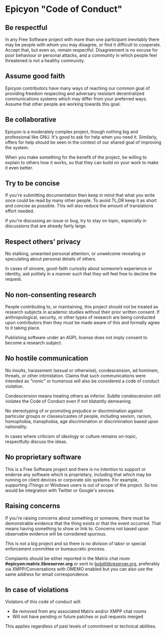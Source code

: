 # Epicyon "Code of Conduct"

## Be respectful

In any Free Software project with more than one participant inevitably there may be people with whom you may disagree, or find it difficult to cooperate. Accept that, but even so, remain respectful. Disagreement is no excuse for poor behaviour or personal attacks, and a community in which people feel threatened is not a healthy community.

## Assume good faith

Epicyon contributors have many ways of reaching our common goal of providing freedom respecting and adversary resistant decentralized communications systems which may differ from your preferred ways. Assume that other people are working towards this goal.

## Be collaborative

Epicyon is a moderately complex project, though nothing big and professional like GNU. It's good to ask for help when you need it. Similarly, offers for help should be seen in the context of our shared goal of improving the system.

When you make something for the benefit of the project, be willing to explain to others how it works, so that they can build on your work to make it even better.

## Try to be concise

If you're submitting documentation then keep in mind that what you write once could be read by many other people. To avoid TL;DR keep it as short and concise as possible. This will also reduce the amount of translations effort needed.

If you're discussing an issue or bug, try to stay on topic, especially in discussions that are already fairly large.

## Respect others’ privacy

No stalking, unwanted personal attention, or unwelcome revealing or speculating about personal details of others.

In cases of sincere, good-faith curiosity about someone’s experience or identity, ask politely in a manner such that they will feel free to decline the request.

## No non-consenting research

People contributing to, or maintaining, this project should not be treated as research subjects in academic studies without their prior written consent. If anthropological, security, or other types of research are being conducted upon contributors then they must be made aware of this and formally agree to it taking place.

Publishing software under an AGPL license does not imply consent to become a research subject.

## No hostile communication

No insults, harassment (sexual or otherwise), condescension, ad hominem, threats, or other intimidation. Claims that such communications were intended as "ironic" or humerous will also be considered a code of conduct violation.

Condescension means treating others as inferior. Subtle condescension still violates the Code of Conduct even if not blatantly demeaning.

No stereotyping of or promoting prejudice or discrimination against particular groups or classes/castes of people, including sexism, racism, homophobia, transphobia, age discrimination or discrimination based upon nationality.

In cases where criticism of ideology or culture remains on-topic, respectfully discuss the ideas.

## No proprietary software

This is a Free Software project and there is no intention to support or endorse any software which is proprietary, including that which may be running on client devices or corporate silo systems. For example, supporting iThings or Windows users is out of scope of the project. So too would be integration with Twitter or Google's sevices.

## Raising concerns

If you're raising concerns about something or someone, there must be demonstrable evidence that the thing exists or that the event occurred. That means having something to show or link to. Concerns not based upon observable evidence will be considered spurious.

This is not a big project and so there is no division of labor or special enforcement committee or bureaucratic process.

Complaints should be either reported in the Matrix chat room **#epicyon:matrix.libreserver.org** or sent to bob@libreserver.org, preferably via XMPP/Conversations with OMEMO enabled but you can also use the same address for email correspondence.

## In case of violations

Violators of this code of conduct will:

 * Be removed from any associated Matrix and/or XMPP chat rooms
 * Will not have pending or future patches or pull requests merged

This applies regardless of past levels of commitment or technical abilities.
